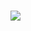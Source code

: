 <h1 align="center">
    <img align = "left" src="https://readme-typing-svg.herokuapp.com?font=Fira+Code&size=25&pause=1000&color=00F713&random=false&width=450&height=70&lines=Hi+There+%F0%9F%91%8B%2C+Im+Julian+Caesar;"/>
</h1>

<!--<div align = "right">
  📌 I'm from Indonesia
  
  🪴 Currently learning **Tailwind, Typescript, and R**
  
</div>

<!--<div align = "center">
  <a href="mailto:julian.abrar@gmail.com">
    <img src ="https://api.iconify.design/pixelarticons/mail.svg?color=%2300f713') no-repeat center center / contain;"/>
  </a>
  </a>
</div>
<!--

<!--
**Kiloeloe/Kiloeloe** is a ✨ _special_ ✨ repository because its `README.md` (this file) appears on your GitHub profile.

Here are some ideas to get you started:

- 🔭 I’m currently working on ...
- 🌱 I’m currently learning ...
- 👯 I’m looking to collaborate on ...
- 🤔 I’m looking for help with ...
- 💬 Ask me about ...
- 📫 How to reach me: ...
- 😄 Pronouns: ...
- ⚡ Fun fact: ...
-->
